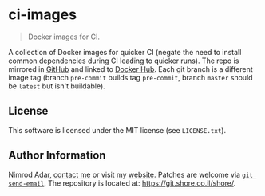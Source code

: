 # ci-images

> Docker images for CI.

A collection of Docker images for quicker CI (negate the need to install common
dependencies during CI leading to quicker runs). The repo is mirrored in
[GitHub](https://github.com/adarnimrod/ci-images) and linked to [Docker
Hub](https://hub.docker.com/r/adarnimrod/ci-images/). Each git branch is a
different image tag (branch `pre-commit` builds tag `pre-commit`, branch
`master` should be `latest` but isn't buildable).

## License

This software is licensed under the MIT license (see `LICENSE.txt`).

## Author Information

Nimrod Adar, [contact me](mailto:nimrod@shore.co.il) or visit my [website](
https://www.shore.co.il/). Patches are welcome via [`git send-email`](
http://git-scm.com/book/en/v2/Git-Commands-Email). The repository is located
at: <https://git.shore.co.il/shore/>.
